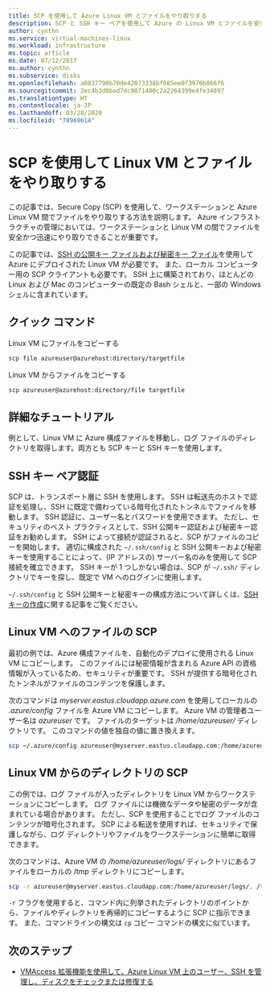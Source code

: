 ```yaml
---
title: SCP を使用して Azure Linux VM とファイルをやり取りする
description: SCP と SSH キー ペアを使用して Azure の Linux VM とファイルを安全にやり取りする方法について説明します。
author: cynthn
ms.service: virtual-machines-linux
ms.workload: infrastructure
ms.topic: article
ms.date: 07/12/2017
ms.author: cynthn
ms.subservice: disks
ms.openlocfilehash: a0837790b70de42073338bf085ee0f3976b866f6
ms.sourcegitcommit: 2ec4b3d0bad7dc0071400c2a2264399e4fe34897
ms.translationtype: HT
ms.contentlocale: ja-JP
ms.lasthandoff: 03/28/2020
ms.locfileid: "78969614"
---
```

# <a name="move-files-to-and-from-a-linux-vm-using-scp"></a>SCP を使用して Linux VM とファイルをやり取りする

この記事では、Secure Copy (SCP) を使用して、ワークステーションと Azure Linux VM 間でファイルをやり取りする方法を説明します。 Azure インフラストラクチャの管理においては、ワークステーションと Linux VM の間でファイルを安全かつ迅速にやり取りできることが重要です。 

この記事では、[SSH の公開キー ファイルおよび秘密キー ファイル](mac-create-ssh-keys.md?toc=%2fazure%2fvirtual-machines%2flinux%2ftoc.json)を使用して Azure にデプロイされた Linux VM が必要です。 また、ローカル コンピューター用の SCP クライアントも必要です。 SSH 上に構築されており、ほとんどの Linux および Mac のコンピューターの既定の Bash シェルと、一部の Windows シェルに含まれています。

## <a name="quick-commands"></a>クイック コマンド

Linux VM にファイルをコピーする

```bash
scp file azureuser@azurehost:directory/targetfile
```

Linux VM からファイルをコピーする

```bash
scp azureuser@azurehost:directory/file targetfile
```

## <a name="detailed-walkthrough"></a>詳細なチュートリアル

例として、Linux VM に Azure 構成ファイルを移動し、ログ ファイルのディレクトリを取得します。両方とも SCP キーと SSH キーを使用します。   

## <a name="ssh-key-pair-authentication"></a>SSH キー ペア認証

SCP は、トランスポート層に SSH を使用します。 SSH は転送先のホストで認証を処理し、SSH に既定で備わっている暗号化されたトンネルでファイルを移動します。 SSH 認証に、ユーザー名とパスワードを使用できます。 ただし、セキュリティのベスト プラクティスとして、SSH 公開キー認証および秘密キー認証をお勧めします。 SSH によって接続が認証されると、SCP がファイルのコピーを開始します。 適切に構成された `~/.ssh/config` と SSH 公開キーおよび秘密キーを使用することによって、(IP アドレスの) サーバー名のみを使用して SCP 接続を確立できます。 SSH キーが 1 つしかない場合は、SCP が `~/.ssh/` ディレクトリでキーを探し、既定で VM へのログインに使用します。

`~/.ssh/config` と SSH 公開キーと秘密キーの構成方法について詳しくは、[SSH キーの作成](mac-create-ssh-keys.md?toc=%2fazure%2fvirtual-machines%2flinux%2ftoc.json)に関する記事をご覧ください。

## <a name="scp-a-file-to-a-linux-vm"></a>Linux VM へのファイルの SCP

最初の例では、Azure 構成ファイルを、自動化のデプロイに使用される Linux VM にコピーします。 このファイルには秘密情報が含まれる Azure API の資格情報が入っているため、セキュリティが重要です。 SSH が提供する暗号化されたトンネルがファイルのコンテンツを保護します。

次のコマンドは *myserver.eastus.cloudapp.azure.com* を使用してローカルの *.azure/config* ファイルを Azure VM にコピーします。 Azure VM の管理者ユーザー名は *azureuser* です。 ファイルのターゲットは */home/azureuser/* ディレクトリです。 このコマンドの値を独自の値に置き換えます。

```bash
scp ~/.azure/config azureuser@myserver.eastus.cloudapp.com:/home/azureuser/config
```

## <a name="scp-a-directory-from-a-linux-vm"></a>Linux VM からのディレクトリの SCP

この例では、ログ ファイルが入ったディレクトリを Linux VM からワークステーションにコピーします。 ログ ファイルには機微なデータや秘密のデータが含まれている場合があります。 ただし、SCP を使用することでログ ファイルのコンテンツが暗号化されます。 SCP による転送を使用すれば、セキュリティで保護しながら、ログ ディレクトリやファイルをワークステーションに簡単に取得できます。

次のコマンドは、Azure VM の */home/azureuser/logs/* ディレクトリにあるファイルをローカルの /tmp ディレクトリにコピーします。

```bash
scp -r azureuser@myserver.eastus.cloudapp.com:/home/azureuser/logs/. /tmp/
```

`-r` フラグを使用すると、コマンド内に列挙されたディレクトリのポイントから、ファイルやディレクトリを再帰的にコピーするように SCP に指示できます。  また、コマンドラインの構文は `cp` コピー コマンドの構文に似ています。

## <a name="next-steps"></a>次のステップ

* [VMAccess 拡張機能を使用して、Azure Linux VM 上のユーザー、SSH を管理し、ディスクをチェックまたは修復する](using-vmaccess-extension.md?toc=%2fazure%2fvirtual-machines%2flinux%2ftoc.json)
